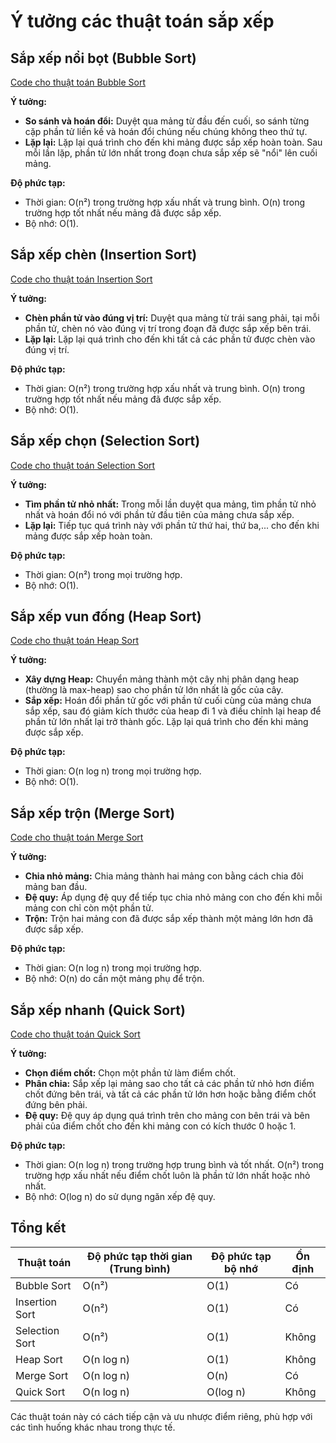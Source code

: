# Ý tưởng các thuật toán sắp xếp

## Sắp xếp nổi bọt (Bubble Sort)

[Code cho thuật toán Bubble Sort](bubbleSort.cpp)

**Ý tưởng:**

- **So sánh và hoán đổi:** Duyệt qua mảng từ đầu đến cuối, so sánh từng cặp phần tử liền kề và hoán đổi chúng nếu chúng không theo thứ tự.
- **Lặp lại:** Lặp lại quá trình cho đến khi mảng được sắp xếp hoàn toàn. Sau mỗi lần lặp, phần tử lớn nhất trong đoạn chưa sắp xếp sẽ "nổi" lên cuối mảng.

**Độ phức tạp:**

- Thời gian: O(n²) trong trường hợp xấu nhất và trung bình. O(n) trong trường hợp tốt nhất nếu mảng đã được sắp xếp.
- Bộ nhớ: O(1).

## Sắp xếp chèn (Insertion Sort)

[Code cho thuật toán Insertion Sort](insertionSort.cpp)

**Ý tưởng:**

- **Chèn phần tử vào đúng vị trí:** Duyệt qua mảng từ trái sang phải, tại mỗi phần tử, chèn nó vào đúng vị trí trong đoạn đã được sắp xếp bên trái.
- **Lặp lại:** Lặp lại quá trình cho đến khi tất cả các phần tử được chèn vào đúng vị trí.

**Độ phức tạp:**

- Thời gian: O(n²) trong trường hợp xấu nhất và trung bình. O(n) trong trường hợp tốt nhất nếu mảng đã được sắp xếp.
- Bộ nhớ: O(1).

## Sắp xếp chọn (Selection Sort)

[Code cho thuật toán Selection Sort](selectionSort.cpp)

**Ý tưởng:**

- **Tìm phần tử nhỏ nhất:** Trong mỗi lần duyệt qua mảng, tìm phần tử nhỏ nhất và hoán đổi nó với phần tử đầu tiên của mảng chưa sắp xếp.
- **Lặp lại:** Tiếp tục quá trình này với phần tử thứ hai, thứ ba,... cho đến khi mảng được sắp xếp hoàn toàn.

**Độ phức tạp:**

- Thời gian: O(n²) trong mọi trường hợp.
- Bộ nhớ: O(1).

## Sắp xếp vun đống (Heap Sort)

[Code cho thuật toán Heap Sort](heapSort.cpp)

**Ý tưởng:**

- **Xây dựng Heap:** Chuyển mảng thành một cây nhị phân dạng heap (thường là max-heap) sao cho phần tử lớn nhất là gốc của cây.
- **Sắp xếp:** Hoán đổi phần tử gốc với phần tử cuối cùng của mảng chưa sắp xếp, sau đó giảm kích thước của heap đi 1 và điều chỉnh lại heap để phần tử lớn nhất lại trở thành gốc. Lặp lại quá trình cho đến khi mảng được sắp xếp.

**Độ phức tạp:**

- Thời gian: O(n log n) trong mọi trường hợp.
- Bộ nhớ: O(1).

## Sắp xếp trộn (Merge Sort)

[Code cho thuật toán Merge Sort](mergeSort.cpp)

**Ý tưởng:**

- **Chia nhỏ mảng:** Chia mảng thành hai mảng con bằng cách chia đôi mảng ban đầu.
- **Đệ quy:** Áp dụng đệ quy để tiếp tục chia nhỏ mảng con cho đến khi mỗi mảng con chỉ còn một phần tử.
- **Trộn:** Trộn hai mảng con đã được sắp xếp thành một mảng lớn hơn đã được sắp xếp.

**Độ phức tạp:**

- Thời gian: O(n log n) trong mọi trường hợp.
- Bộ nhớ: O(n) do cần một mảng phụ để trộn.

## Sắp xếp nhanh (Quick Sort)

[Code cho thuật toán Quick Sort](quickSort.cpp)

**Ý tưởng:**

- **Chọn điểm chốt:** Chọn một phần tử làm điểm chốt.
- **Phân chia:** Sắp xếp lại mảng sao cho tất cả các phần tử nhỏ hơn điểm chốt đứng bên trái, và tất cả các phần tử lớn hơn hoặc bằng điểm chốt đứng bên phải.
- **Đệ quy:** Đệ quy áp dụng quá trình trên cho mảng con bên trái và bên phải của điểm chốt cho đến khi mảng con có kích thước 0 hoặc 1.

**Độ phức tạp:**

- Thời gian: O(n log n) trong trường hợp trung bình và tốt nhất. O(n²) trong trường hợp xấu nhất nếu điểm chốt luôn là phần tử lớn nhất hoặc nhỏ nhất.
- Bộ nhớ: O(log n) do sử dụng ngăn xếp đệ quy.

## Tổng kết

| Thuật toán     | Độ phức tạp thời gian (Trung bình) | Độ phức tạp bộ nhớ | Ổn định |
| -------------- | ---------------------------------- | ------------------ | ------- |
| Bubble Sort    | O(n²)                              | O(1)               | Có      |
| Insertion Sort | O(n²)                              | O(1)               | Có      |
| Selection Sort | O(n²)                              | O(1)               | Không   |
| Heap Sort      | O(n log n)                         | O(1)               | Không   |
| Merge Sort     | O(n log n)                         | O(n)               | Có      |
| Quick Sort     | O(n log n)                         | O(log n)           | Không   |

Các thuật toán này có cách tiếp cận và ưu nhược điểm riêng, phù hợp với các tình huống khác nhau trong thực tế.
